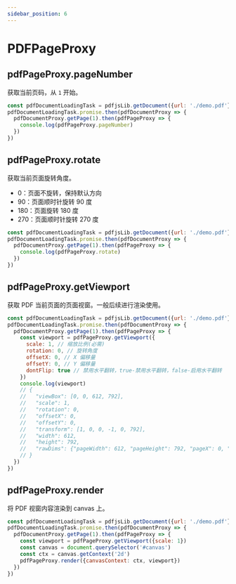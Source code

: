 ```yaml
---
sidebar_position: 6
---
```


# PDFPageProxy

## pdfPageProxy.pageNumber

获取当前页码，从 `1` 开始。

```js
const pdfDocumentLoadingTask = pdfjsLib.getDocument({url: './demo.pdf'})
pdfDocumentLoadingTask.promise.then(pdfDocumentProxy => {
  pdfDocumentProxy.getPage(1).then(pdfPageProxy => {
    console.log(pdfPageProxy.pageNumber)
  })
})
```

## pdfPageProxy.rotate

获取当前页面旋转角度。

* 0：页面不旋转，保持默认方向
* 90：页面顺时针旋转 90 度
* 180：页面旋转 180 度
* 270：页面顺时针旋转 270 度

```js
const pdfDocumentLoadingTask = pdfjsLib.getDocument({url: './demo.pdf'})
pdfDocumentLoadingTask.promise.then(pdfDocumentProxy => {
  pdfDocumentProxy.getPage(1).then(pdfPageProxy => {
    console.log(pdfPageProxy.rotate)
  })
})
```

## pdfPageProxy.getViewport

获取 PDF 当前页面的页面视窗。一般后续进行渲染使用。

```js
const pdfDocumentLoadingTask = pdfjsLib.getDocument({url: './demo.pdf'})
pdfDocumentLoadingTask.promise.then(pdfDocumentProxy => {
  pdfDocumentProxy.getPage(1).then(pdfPageProxy => {
    const viewport = pdfPageProxy.getViewport({
      scale: 1, // 缩放比例(必需)
      rotation: 0, // 旋转角度
      offsetX: 0, // X 偏移量
      offsetY: 0, // Y 偏移量
      dontFlip: true // 禁用水平翻转，true-禁用水平翻转，false-启用水平翻转
    })
    console.log(viewport)
    // {
    //   "viewBox": [0, 0, 612, 792],
    //   "scale": 1,
    //   "rotation": 0,
    //   "offsetX": 0,
    //   "offsetY": 0,
    //   "transform": [1, 0, 0, -1, 0, 792],
    //   "width": 612,
    //   "height": 792,
    //   "rawDims": {"pageWidth": 612, "pageHeight": 792, "pageX": 0, "pageY": 0}
    // }
  })
})
```

## pdfPageProxy.render

将 PDF 视窗内容渲染到 canvas 上。

```js
const pdfDocumentLoadingTask = pdfjsLib.getDocument({url: './demo.pdf'})
pdfDocumentLoadingTask.promise.then(pdfDocumentProxy => {
  pdfDocumentProxy.getPage(1).then(pdfPageProxy => {
    const viewport = pdfPageProxy.getViewport({scale: 1})
    const canvas = document.querySelector('#canvas')
    const ctx = canvas.getContext('2d')
    pdfPageProxy.render({canvasContext: ctx, viewport})
  })
})
```
